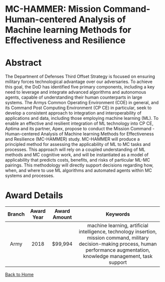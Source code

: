 
MC-HAMMER: Mission Command- Human-centered Analysis of Machine learning Methods for Effectiveness and Resilience
================================================================================================================

# Abstract


The Department of Defenses Third Offset Strategy is focused on ensuring military forces technological advantage over our adversaries. To achieve this goal, the DoD has identified five primary components, including a key need to leverage and integrate advanced algorithms and autonomous agents, capable of understanding their human counterparts in large systems. The Armys Common Operating Environment (COE) in general, and its Command Post Computing Environment (CP CE) in particular, seek to develop a consistent approach to integration and interoperability of applications and data, including those employing machine learning (ML). To enable an effective and resilient integration of ML technology into CP CE, Aptima and its partner, Apex, propose to conduct the Mission Command - Human-centered Analysis of Machine learning Methods for Effectiveness and Resilience (MC-HAMMER) study. MC-HAMMER will produce a principled method for assessing the applicability of ML to MC tasks and processes. This approach will rely on a coupled understanding of ML methods and MC cognitive work, and will be instantiated as a model of applicability that predicts costs, benefits, and risks of particular ML-MC pairings. This methodology will directly support decisions regarding how, when, and where to use ML algorithms and automated agents within MC systems and processes.  

# Award Details

|Branch|Award Year|Award Amount|Keywords|
| :---: | :---: | :---: | :---: |
|Army|2018|$99,994|machine learning, artificial intelligence, technology insertion, mission command, military decision-making process, human performance augmentation, knowledge management, task support|
  
  


[Back to Home](https://github.com/chrischow/dod_sbir_awards/CC/#1018)